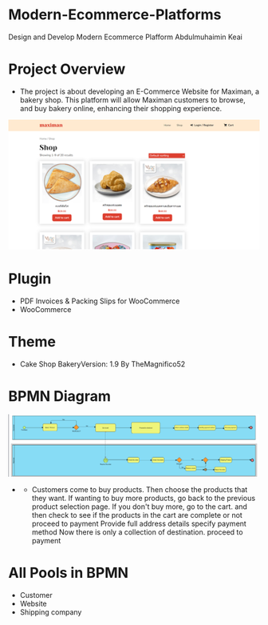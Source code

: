 # Modern-Ecommerce-Platforms
Design and Develop Modern Ecommerce Plafform
Abdulmuhaimin Keai
# Project Overview
- The project is about developing an E-Commerce Website for Maximan, a bakery shop. 
This platform will allow Maximan customers to browse, and buy bakery online, enhancing their shopping experience.

![Digram img](img/1.png)
# Plugin
- PDF Invoices & Packing Slips for WooCommerce  
- WooCommerce
# Theme
- Cake Shop BakeryVersion: 1.9
By TheMagnifico52

# BPMN Diagram
![Digram img](img/d1.png)

- - Customers come to buy products. Then choose the products that they want.
If wanting to buy more products, go back to the previous product selection page. If you don't buy more, go to the cart.
and then check to see if the products in the cart are complete or not
proceed to payment
  Provide full address details
specify payment method Now there is only a collection of destination. 
proceed to payment
# All Pools in BPMN
- Customer
- Website
- Shipping company
